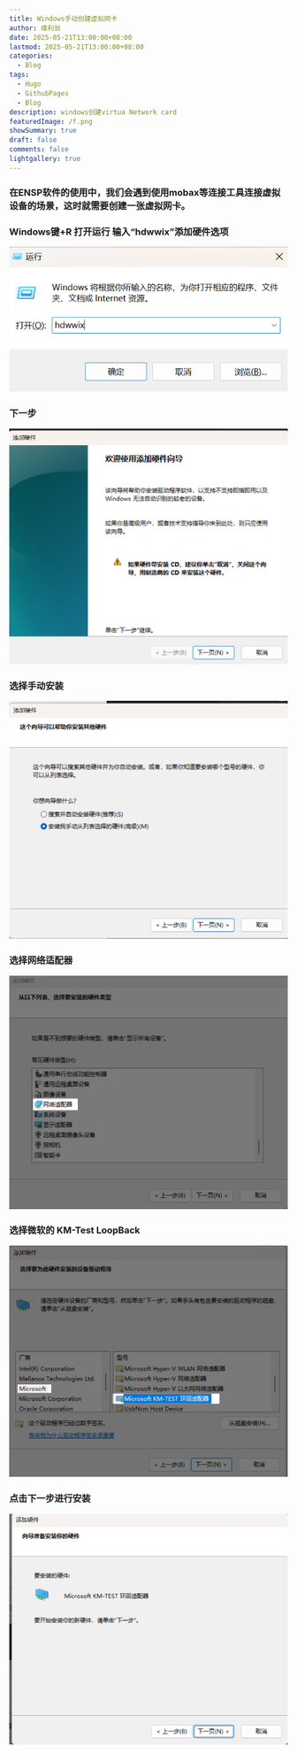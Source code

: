 ```yaml
---
title: Windows手动创建虚拟网卡
author: 维利翁
date: 2025-05-21T13:00:00+08:00
lastmod: 2025-05-21T13:00:00+08:00
categories:
  - Blog
tags:
  - Hugo
  - GithubPages
  - Blog
description: windows创建virtua Network card
featuredImage: /f.png
showSummary: true
draft: false
comments: false
lightgallery: true
---
```

### 在ENSP软件的使用中，我们会遇到使用mobax等连接工具连接虚拟设备的场景，这时就需要创建一张虚拟网卡。

### Windows键+R 打开运行 输入“hdwwix”添加硬件选项
![](1.png)
### 下一步
![](2.png)
### 选择手动安装
![](3.png)
### 选择网络适配器
![](4.png)
### 选择微软的 KM-Test LoopBack
![](5.png)
### 点击下一步进行安装
![](6.png)